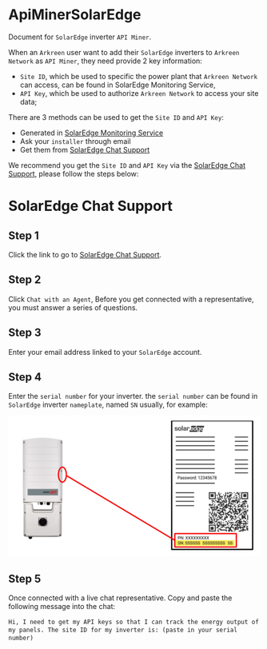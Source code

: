 # ApiMinerSolarEdge

Document for `SolarEdge` inverter `API Miner`.

When an `Arkreen` user want to add their `SolarEdge` inverters to `Arkreen Network` as `API Miner`, they need provide 2 key information:
* `Site ID`, which be used to specific the power plant that `Arkreen Network` can access, can be found in SolarEdge Monitoring Service,
* `API Key`, which be used to authorize `Arkreen Network` to access your site data;


There are 3 methods can be used to get the `Site ID` and `API Key`:
* Generated in [SolarEdge Monitoring Service](https://monitoring.solaredge.com/)
* Ask your `installer` through email
* Get them from [SolarEdge Chat Support](https://www.solaredge.com/us/support)

We recommend you get the `Site ID` and `API Key` via the [SolarEdge Chat Support](https://www.solaredge.com/us/support), please follow the steps below:

# SolarEdge Chat Support

## Step 1

Click the link to go to [SolarEdge Chat Support](https://www.solaredge.com/us/support).

## Step 2

Click `Chat with an Agent`, Before you get connected with a representative, you must answer a series of questions.

## Step 3

Enter your email address linked to your `SolarEdge` account.

## Step 4

Enter the `serial number` for your inverter. the `serial number` can be found in `SolarEdge` inverter `nameplate`, named `SN` usually, for example:

![SolarEdge inverter nameplate](./inverter.png)

## Step 5

Once connected with a live chat representative. Copy and paste the following message into the chat: 

```
Hi, I need to get my API keys so that I can track the energy output of my panels. The site ID for my inverter is: (paste in your serial number)
```